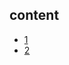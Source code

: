 ## content

- [1](https://github.com/gaoxinge/something/tree/master/learn%20java/learn%20java%20third-party%20library/glassfish/1)
- [2](https://github.com/gaoxinge/something/tree/master/learn%20java/learn%20java%20third-party%20library/glassfish/2)